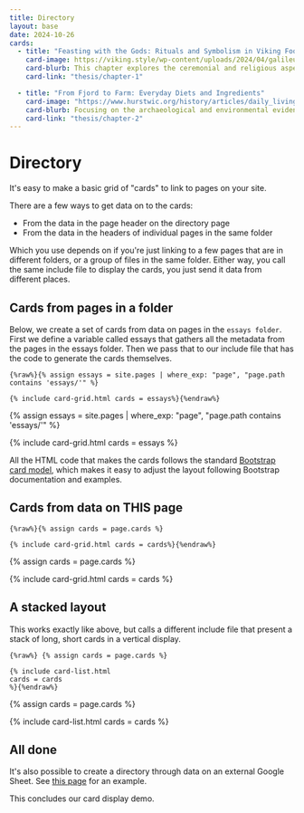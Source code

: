 ```yaml
---
title: Directory
layout: base
date: 2024-10-26
cards: 
  - title: "Feasting with the Gods: Rituals and Symbolism in Viking Foodways"
    card-image: https://viking.style/wp-content/uploads/2024/04/galileus2505_During_Viking_seasonal_celebrations_Viking_feasts__d22f4d95-2b9b-4521-8933-4277c04de6e0.jpg
    card-blurb: This chapter explores the ceremonial and religious aspects of food in Viking society, examining feasts, sacrificial offerings, and mythological references to food and drink in Norse texts.
    card-link: "thesis/chapter-1"

  - title: "From Fjord to Farm: Everyday Diets and Ingredients"
    card-image: "https://www.hurstwic.org/history/articles/daily_living/pix/jonsbok_whale_flensing_illumination.jpg"
    card-blurb: Focusing on the archaeological and environmental evidence, this chapter reconstructs the daily diet of the Viking Age, highlighting key ingredients, farming practices, and seasonal food cycles.
    card-link: "thesis/chapter-2"
---
```



# Directory

It's easy to make a basic grid of "cards" to link to pages on your site.

There are a few ways to get data on to the cards:
- From the data in the page header on the directory page
- From the data in the headers of individual pages in the same folder

Which you use depends on if you're just linking to a few pages that are in different folders, or a group of files in the same folder. Either way, you call the same include file to display the cards, you just send it data from different places.


## Cards from pages in a folder
Below, we create a set of cards from data on pages in the `essays folder`. First we define a variable called essays that gathers all the metadata from the pages in the essays folder. Then we pass that to our include file that has the code to generate the cards themselves.
```
{%raw%}{% assign essays = site.pages | where_exp: "page", "page.path contains 'essays/'" %}

{% include card-grid.html cards = essays%}{%endraw%}
```

{% assign essays = site.pages | where_exp: "page", "page.path contains 'essays/'" 
%}

{% include card-grid.html 
cards = essays
%}

All the HTML code that makes the cards follows the standard [Bootstrap card model](https://getbootstrap.com/docs/5.3/components/card/), which makes it easy to adjust the layout following Bootstrap documentation and examples.




## Cards from data on THIS page
```
{%raw%}{% assign cards = page.cards %}

{% include card-grid.html cards = cards%}{%endraw%}
```

{% assign cards = page.cards %}

{% include card-grid.html cards = cards %}



## A stacked layout
This works exactly like above, but calls a different include file that present a stack of long, short cards in a vertical display. 

```
{%raw%} {% assign cards = page.cards %}

{% include card-list.html 
cards = cards 
%}{%endraw%}

```

{% assign cards = page.cards %}

{% include card-list.html 
cards = cards 
%}


## All done
It's also possible to create a directory through data on an external Google Sheet. See [this page](directory-gs) for an example.

This concludes our card display demo.
